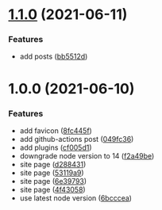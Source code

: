 # [1.1.0](https://github.com/kunish/blog/compare/v1.0.0...v1.1.0) (2021-06-11)


### Features

* add posts ([bb5512d](https://github.com/kunish/blog/commit/bb5512db8a48de42ee7057eb8dcba27e0df443e9))

# 1.0.0 (2021-06-10)


### Features

* add favicon ([8fc445f](https://github.com/kunish/blog/commit/8fc445f49c7073e0c880a791e450b314629bc240))
* add github-actions post ([049fc36](https://github.com/kunish/blog/commit/049fc364b3950f22ac17407624924a1d9c2924a6))
* add plugins ([cf005d1](https://github.com/kunish/blog/commit/cf005d168510ed6f897f34b5ca1b3967ef233906))
* downgrade node version to 14 ([f2a49be](https://github.com/kunish/blog/commit/f2a49bebc49602b984605e7273f528d11595b754))
* site page ([d288431](https://github.com/kunish/blog/commit/d288431c3921be3cc6f2a92d5c3da2c7ccbb405e))
* site page ([53119a9](https://github.com/kunish/blog/commit/53119a93f9a9f9a57242e11117934c294cd3cdb2))
* site page ([6e39793](https://github.com/kunish/blog/commit/6e397937f5dced90802c194a3bf13149211a1f49))
* site page ([4f43058](https://github.com/kunish/blog/commit/4f430580b23db2f7d94c1eadeedff33cc7a4b738))
* use latest node version ([6bcccea](https://github.com/kunish/blog/commit/6bcccea27f8f8c7fdb52c629f97adcd516dcc7e8))
